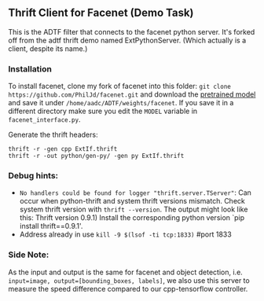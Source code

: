 ## Thrift Client for Facenet (Demo Task)

This is the ADTF filter that connects to the facenet python server.
It's forked off from the adtf thrift demo named ExtPythonServer.
(Which actually is a client, despite its name.)

### Installation
To install facenet, clone my fork of facenet into
this folder:
```git clone https://github.com/PhilJd/facenet.git```
and download the
[pretrained model](https://drive.google.com/file/d/0B5MzpY9kBtDVOTVnU3NIaUdySFE)
and save it under `/home/aadc/ADTF/weights/facenet`.
If you save it in a different directory make sure you edit the
`MODEL` variable in `facenet_interface.py`.

Generate the thrift headers:
```
thrift -r -gen cpp ExtIf.thrift
thrift -r -out python/gen-py/ -gen py ExtIf.thrift
```

### Debug hints:
- `No handlers could be found for logger "thrift.server.TServer"`: Can occur
    when python-thrift and system thrift versions mismatch. Check system thrift version
    with `thrift --version`. The output might look like this: Thrift version 0.9.1)
    Install the corresponding python version `pip install thrift==0.9.1'.
- Address already in use `kill -9 $(lsof -ti tcp:1833)` #port 1833

### Side Note:
As the input and output is the same for facenet and object detection, i.e.
`input=image, output=[bounding_boxes, labels]`, we also use this
server to measure the speed difference compared to our
cpp-tensorflow controller.
